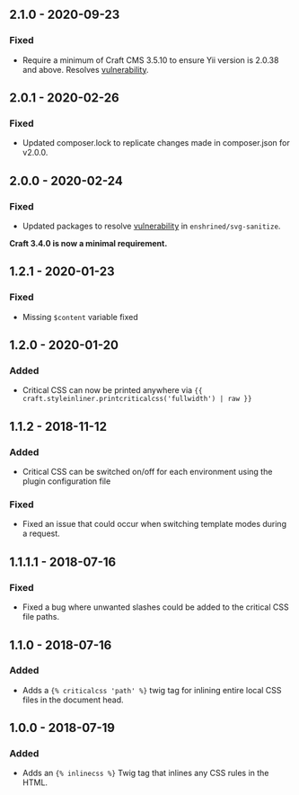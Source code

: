 ## 2.1.0 - 2020-09-23

### Fixed

- Require a minimum of Craft CMS 3.5.10 to ensure Yii version is 2.0.38 and above. Resolves [vulnerability](https://github.com/advisories/GHSA-699q-wcff-g9mj).

## 2.0.1 - 2020-02-26

### Fixed

- Updated composer.lock to replicate changes made in composer.json for v2.0.0.

## 2.0.0 - 2020-02-24

### Fixed

- Updated packages to resolve [vulnerability](https://github.com/advisories/GHSA-gf8j-v8x5-h9qp) in `enshrined/svg-sanitize`.

**Craft 3.4.0 is now a minimal requirement.**

## 1.2.1 - 2020-01-23

### Fixed

- Missing `$content` variable fixed 

## 1.2.0 - 2020-01-20

### Added
- Critical CSS can now be printed anywhere via `{{ craft.styleinliner.printcriticalcss('fullwidth') | raw }}` 

## 1.1.2 - 2018-11-12

### Added

- Critical CSS can be switched on/off for each environment using the plugin configuration file

### Fixed

- Fixed an issue that could occur when switching template modes during a request.

## 1.1.1.1 - 2018-07-16

### Fixed

- Fixed a bug where unwanted slashes could be added to the critical CSS file paths.

## 1.1.0 - 2018-07-16

### Added

- Adds a `{% criticalcss 'path' %}` twig tag for inlining entire local CSS files in the document head.

## 1.0.0 - 2018-07-19

### Added

- Adds an `{% inlinecss %}` Twig tag that inlines any CSS rules in the HTML.